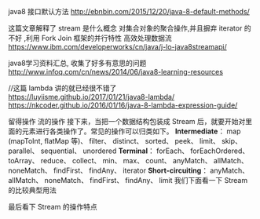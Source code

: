 java8 接口默认方法
http://ebnbin.com/2015/12/20/java-8-default-methods/

这篇文章解释了 stream 是什么概念
对集合对象的聚合操作,并且摒弃 iterator 的 不好 ,利用 Fork Join 框架的并行特性 高效处理数据流
https://www.ibm.com/developerworks/cn/java/j-lo-java8streamapi/

java8学习资料汇总, 收集了好多有意思的问题
http://www.infoq.com/cn/news/2014/06/java8-learning-resources

//这篇 lambda 讲的就已经很不错了
https://luyiisme.github.io/2017/01/21/java8-lambda/
https://nkcoder.github.io/2016/01/16/java-8-lambda-expression-guide/

留得操作
流的操作
接下来，当把一个数据结构包装成 Stream 后，就要开始对里面的元素进行各类操作了。常见的操作可以归类如下。
**Intermediate**：
map (mapToInt, flatMap 等)、 filter、 distinct、 sorted、 peek、 limit、 skip、 parallel、 sequential、 unordered
**Terminal**：
forEach、 forEachOrdered、 toArray、 reduce、 collect、 min、 max、 count、 anyMatch、 allMatch、 noneMatch、 findFirst、 findAny、 iterator
**Short-circuiting**：
anyMatch、 allMatch、 noneMatch、 findFirst、 findAny、 limit
我们下面看一下 Stream 的比较典型用法

最后看下 Stream 的操作特点 
